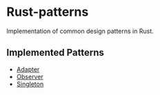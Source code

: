 # Rust-patterns
Implementation of common design patterns in Rust.

## Implemented Patterns
- [Adapter](https://sourcemaking.com/design_patterns/adapter)
- [Observer](https://sourcemaking.com/design_patterns/observer)
- [Singleton](https://sourcemaking.com/design_patterns/singleton)
